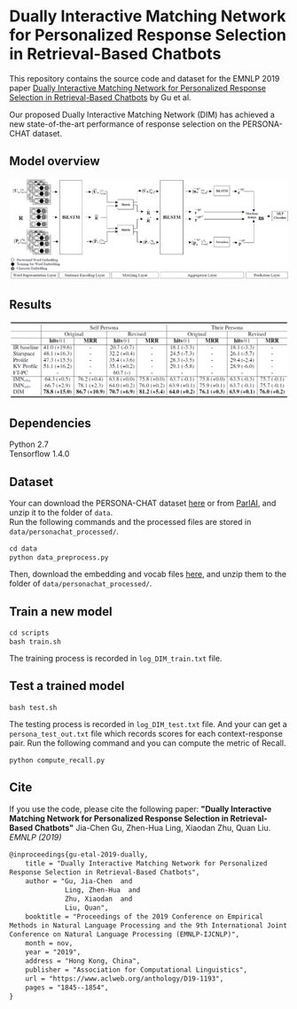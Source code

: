# Dually Interactive Matching Network for Personalized Response Selection in Retrieval-Based Chatbots
This repository contains the source code and dataset for the EMNLP 2019 paper [Dually Interactive Matching Network for Personalized Response Selection in Retrieval-Based Chatbots](https://www.aclweb.org/anthology/D19-1193.pdf) by Gu et al. <br>

Our proposed Dually Interactive Matching Network (DIM) has achieved a new state-of-the-art performance of response selection on the PERSONA-CHAT dataset.

## Model overview
<img src="image/model.png">

## Results
<img src="image/result.png">

## Dependencies
Python 2.7 <br>
Tensorflow 1.4.0

## Dataset
Your can download the PERSONA-CHAT dataset [here](https://drive.google.com/open?id=1gNyVL5pSMO6DnTIlA9ORNIrd2zm8f3QH) or from [ParlAI](https://parl.ai/), and unzip it to the folder of ```data```. <br>
Run the following commands and the processed files are stored in ```data/personachat_processed/```. <br>
```
cd data
python data_preprocess.py
```
Then, download the embedding and vocab files [here](https://drive.google.com/open?id=1gGZfQ-m7EGo5Z1Ts93Ta8GPJpdIQqckC), and unzip them to the folder of ```data/personachat_processed/```.

## Train a new model
```
cd scripts
bash train.sh
```
The training process is recorded in ```log_DIM_train.txt``` file.

## Test a trained model
```
bash test.sh
```
The testing process is recorded in ```log_DIM_test.txt``` file. And your can get a ```persona_test_out.txt``` file which records scores for each context-response pair. Run the following command and you can compute the metric of Recall.
```
python compute_recall.py
```

## Cite
If you use the code, please cite the following paper:
**"Dually Interactive Matching Network for Personalized Response Selection in Retrieval-Based Chatbots"**
Jia-Chen Gu, Zhen-Hua Ling, Xiaodan Zhu, Quan Liu. _EMNLP (2019)_

```
@inproceedings{gu-etal-2019-dually,
    title = "Dually Interactive Matching Network for Personalized Response Selection in Retrieval-Based Chatbots",
    author = "Gu, Jia-Chen  and
              Ling, Zhen-Hua  and
              Zhu, Xiaodan  and
              Liu, Quan",
    booktitle = "Proceedings of the 2019 Conference on Empirical Methods in Natural Language Processing and the 9th International Joint Conference on Natural Language Processing (EMNLP-IJCNLP)",
    month = nov,
    year = "2019",
    address = "Hong Kong, China",
    publisher = "Association for Computational Linguistics",
    url = "https://www.aclweb.org/anthology/D19-1193",
    pages = "1845--1854",
}
```
